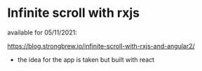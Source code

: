 # Infinite scroll with rxjs

available for 05/11/2021:

https://blog.strongbrew.io/infinite-scroll-with-rxjs-and-angular2/

- the idea for the app is taken but built with react